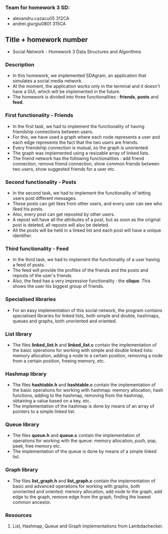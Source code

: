 ### Team for homework 3 SD:

* alexandru.cazacu05 312CA
* andrei.giurgiu0801 315CA

## Title + homework number

* Social Network - Homework 3 Data Structures and Algorithms

### Description

* In this homework, we implemented SDAgram, an application that simulates a social media network.
* At the moment, the application works only in the terminal and it doesn't have a GUI, which will be implemented in the future.
* The homework is divided into three functionalities : **friends**, **posts** and **feed**.

### First functionality - Friends

* In the first task, we had to implement the functionality of having friendship connections between users.
* For this, we have used a graph where each node represents a user and each edge represents the fact that the two users are friends.
* Every friendship connection is mutual, so the graph is unoriented.
* The graph was implemented using a resizable array of linked lists.
* The friend network has the following functionalities : add friend connection, remove friend connection, show common friends between two users, show suggested friends for a user etc.

### Second functionality - Posts

* In the second task, we had to implement the functionality of letting users post different messages.
* These posts can get likes from other users, and every user can see who liked his posts.
* Also, every post can get reposted by other users.
* A repost will have all the attributes of a post, but as soon as the original post is deleted, all reposts will also be deleted.
* All the posts will be held in a linked list and each post will have a unique identifier.

### Third functionality - Feed

* In the third task, we had to implement the functionality of a user having a feed of posts.
* The feed will provide the profiles of the friends and the posts and reposts of the user's friends.
* Also, the feed has a very impressive functionality : the **clique**. This shows the user his biggest group of friends.

### Specialised libraries

* For an easy implementation of this social network, the program contains specialised libraries for linked lists, both simple and double, hashmaps, queues and graphs, both unoriented and oriented.

### List library

* The files **linked_list.h** and **linked_list.c** contain the implementation of the basic operations for working with simple and double linked lists: memory allocation, adding a node to a certain position, removing a node from a certain position, freeing memory, etc.

### Hashmap library

* The files **hashtable.h** and **hashtable.c** contain the implementation of the basic operations for working with hashmap: memory allocation, hash functions, adding to the hashmap, removing from the hashmap, obtaining a value based on a key, etc.
* The implementation of the hashmap is done by means of an array of pointers to a simple linked list.

### Queue library

* The files **queue.h** and **queue.c** contain the implementation of operations for working with the queue: memory allocation, push, pop, peek, free memory etc.
* The implementation of the queue is done by means of a simple linked list.

### Graph library

* The files **list_graph.h** and **list_graph.c** contain the implementation of basic and advanced operations for working with graphs, both unoriented and oriented: memory allocation, add node to the graph, add edge to the graph, remove edge from the graph, finding the lowest common ancestor.

### Resources

1. List, Hashmap, Queue and Graph implementations from Lambdachecker.
